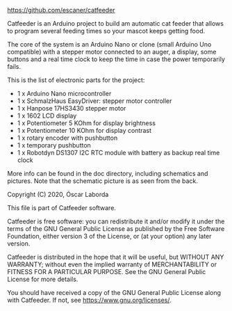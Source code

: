 https://github.com/escaner/catfeeder

Catfeeder is an Arduino project to build am automatic cat feeder that
allows to program several feeding times so your mascot keeps getting food.

The core of the system is an Arduino Nano or clone (small Arduino Uno
compatible) with a stepper motor connected to an auger, a display,
some buttons and a real time clock to keep the time in case the power
temporarily fails.

This is the list of electronic parts for the project:

* 1 x Arduino Nano microcontroller
* 1 x SchmalzHaus EasyDriver: stepper motor controller
* 1 x Hanpose 17HS3430 stepper motor
* 1 x 1602 LCD display
* 1 x Potentiometer 5 KOhm for display brightness
* 1 x Potentiometer 10 KOhm for display contrast
* 1 x rotary encoder with pushbutton
* 1 x temporary pushbutton
* 1 x Robotdyn DS1307 I2C RTC module with battery as backup real time clock


More info can be found in the doc directory, including schematics and
pictures. Note that the schematic picture is as seen from the back.


Copyright (C) 2020, Óscar Laborda

This file is part of Catfeeder software.

Catfeeder is free software: you can redistribute it and/or modify
it under the terms of the GNU General Public License as published by
the Free Software Foundation, either version 3 of the License, or
(at your option) any later version.

Catfeeder is distributed in the hope that it will be useful,
but WITHOUT ANY WARRANTY; without even the implied warranty of
MERCHANTABILITY or FITNESS FOR A PARTICULAR PURPOSE.  See the
GNU General Public License for more details.

You should have received a copy of the GNU General Public License
along with Catfeeder.  If not, see <https://www.gnu.org/licenses/>.
